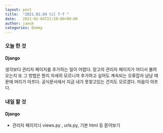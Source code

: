 ```yaml
---
layout: post
title:  "2021.02.04 til T-T "
date:   2021-02-04T22:50:00+09:00
author: jaeuk
categories: Dummy
---
```


### **오늘 한 것**
#### Django
생각보다 관리자 페이지를 추가하는 일이 어렵다. 장고의 관리자 페이지가 어디서 불려 오는지 
또 그 방법은 뭔지 자세히 모르니까 추가하고 싶어도 계속되는 오류잡자 냠냠 때문에 머리가 아프다.
공식문서에서 지금 내가 못찾고있는 건지도 모르겠다. 
마음이 아프다.

### **내일 할 것**
#### Django
- 관리자 페이지늬 views.py , urls.py, 기본 html 등 뜯어보기
